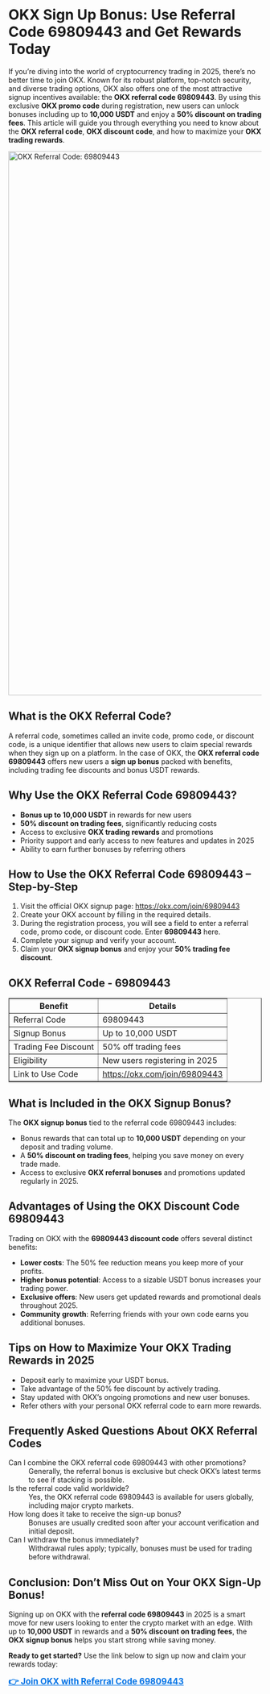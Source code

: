 <h1>OKX Sign Up Bonus: Use Referral Code 69809443 and Get Rewards Today</h1>
<p>If you’re diving into the world of cryptocurrency trading in 2025, there’s no better time to join OKX. Known for its robust platform, top-notch security, and diverse trading options, OKX also offers one of the most attractive signup incentives available: the <strong>OKX referral code 69809443</strong>. By using this exclusive <strong>OKX promo code</strong> during registration, new users can unlock bonuses including up to <strong>10,000 USDT</strong> and enjoy a <strong>50% discount on trading fees</strong>. This article will guide you through everything you need to know about the <strong>OKX referral code</strong>, <strong>OKX discount code</strong>, and how to maximize your <strong>OKX trading rewards</strong>.</p>

<img src="https://images.mirror-media.xyz/publication-images/KQ_zl4dXYWHTEL-cGsRgK.png" alt="OKX Referral Code: 69809443" width="1080">

<h2>What is the OKX Referral Code?</h2>
<p>A referral code, sometimes called an invite code, promo code, or discount code, is a unique identifier that allows new users to claim special rewards when they sign up on a platform. In the case of OKX, the <strong>OKX referral code 69809443</strong> offers new users a <strong>sign up bonus</strong> packed with benefits, including trading fee discounts and bonus USDT rewards.</p>
<h2>Why Use the OKX Referral Code 69809443?</h2>
<ul>
<li><strong>Bonus up to 10,000 USDT</strong> in rewards for new users</li>
<li><strong>50% discount on trading fees</strong>, significantly reducing costs</li>
<li>Access to exclusive <strong>OKX trading rewards</strong> and promotions</li>
<li>Priority support and early access to new features and updates in 2025</li>
<li>Ability to earn further bonuses by referring others</li>
</ul>
<h2>How to Use the OKX Referral Code 69809443 – Step-by-Step</h2>
<ol>
<li>Visit the official OKX signup page: <a href="https://okx.com/join/69809443" target="_blank" rel="noopener noreferrer">https://okx.com/join/69809443</a></li>
<li>Create your OKX account by filling in the required details.</li>
<li>During the registration process, you will see a field to enter a referral code, promo code, or discount code. Enter <strong>69809443</strong> here.</li>
<li>Complete your signup and verify your account.</li>
<li>Claim your <strong>OKX signup bonus</strong> and enjoy your <strong>50% trading fee discount</strong>.</li>
</ol>
<h2>OKX Referral Code - 69809443</h2>
<table border="1" cellpadding="8" cellspacing="0">
<thead>
<tr>
<th>Benefit</th>
<th>Details</th>
</tr>
</thead>
<tbody>
<tr>
<td>Referral Code</td>
<td>69809443</td>
</tr>
<tr>
<td>Signup Bonus</td>
<td>Up to 10,000 USDT</td>
</tr>
<tr>
<td>Trading Fee Discount</td>
<td>50% off trading fees</td>
</tr>
<tr>
<td>Eligibility</td>
<td>New users registering in 2025</td>
</tr>
<tr>
<td>Link to Use Code</td>
<td><a href="https://okx.com/join/69809443" target="_blank" rel="noopener noreferrer">https://okx.com/join/69809443</a></td>
</tr>
</tbody>
</table>
<h2>What is Included in the OKX Signup Bonus?</h2>
<p>The <strong>OKX signup bonus</strong> tied to the referral code 69809443 includes:</p>
<ul>
<li>Bonus rewards that can total up to <strong>10,000 USDT</strong> depending on your deposit and trading volume.</li>
<li>A <strong>50% discount on trading fees</strong>, helping you save money on every trade made.</li>
<li>Access to exclusive <strong>OKX referral bonuses</strong> and promotions updated regularly in 2025.</li>
</ul>
<h2>Advantages of Using the OKX Discount Code 69809443</h2>
<p>Trading on OKX with the <strong>69809443 discount code</strong> offers several distinct benefits:</p>
<ul>
<li><strong>Lower costs</strong>: The 50% fee reduction means you keep more of your profits.</li>
<li><strong>Higher bonus potential</strong>: Access to a sizable USDT bonus increases your trading power.</li>
<li><strong>Exclusive offers</strong>: New users get updated rewards and promotional deals throughout 2025.</li>
<li><strong>Community growth</strong>: Referring friends with your own code earns you additional bonuses.</li>
</ul>
<h2>Tips on How to Maximize Your OKX Trading Rewards in 2025</h2>
<ul>
<li>Deposit early to maximize your USDT bonus.</li>
<li>Take advantage of the 50% fee discount by actively trading.</li>
<li>Stay updated with OKX’s ongoing promotions and new user bonuses.</li>
<li>Refer others with your personal OKX referral code to earn more rewards.</li>
</ul>
<h2>Frequently Asked Questions About OKX Referral Codes</h2>
<dl>
<dt>Can I combine the OKX referral code 69809443 with other promotions?</dt>
<dd>Generally, the referral bonus is exclusive but check OKX’s latest terms to see if stacking is possible.</dd>
<dt>Is the referral code valid worldwide?</dt>
<dd>Yes, the OKX referral code 69809443 is available for users globally, including major crypto markets.</dd>
<dt>How long does it take to receive the sign-up bonus?</dt>
<dd>Bonuses are usually credited soon after your account verification and initial deposit.</dd>
<dt>Can I withdraw the bonus immediately?</dt>
<dd>Withdrawal rules apply; typically, bonuses must be used for trading before withdrawal.</dd>
</dl>
<h2>Conclusion: Don’t Miss Out on Your OKX Sign-Up Bonus!</h2>
<p>Signing up on OKX with the <strong>referral code 69809443</strong> in 2025 is a smart move for new users looking to enter the crypto market with an edge. With up to <strong>10,000 USDT</strong> in rewards and a <strong>50% discount on trading fees</strong>, the <strong>OKX signup bonus</strong> helps you start strong while saving money.</p>
<p><strong>Ready to get started?</strong> Use the link below to sign up now and claim your rewards today:</p>
<p><a href="https://okx.com/join/69809443" target="_blank" rel="noopener noreferrer" style="font-weight:bold; font-size:1.2em; color:#0073e6;">👉 Join OKX with Referral Code 69809443</a></p>
</article>
</body>
</html>
